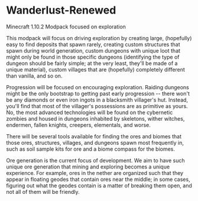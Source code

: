 # Wanderlust-Renewed
Minecraft 1.10.2 Modpack focused on exploration

This modpack will focus on driving exploration by creating large, (hopefully) easy to find deposits that spawn rarely, creating custom structures that spawn during world generation, custom dungeons with unique loot that might only be found in those specific dungeons (identifying the type of dungeon should be fairly simple; at the very least, they'll be made of a unique material), custom villages that are (hopefully) completely different than vanilla, and so on.

Progression will be focused on encouraging exploration. Raiding dungeons might be the only bootstrap to getting past early progression -- there won't be any diamonds or even iron ingots in a blacksmith villager's hut. Instead, you'll find that most of the villager's possessions are as primitive as yours. No, the most advanced technologies will be found on the cybernetic zombies and housed in dungeons inhabited by skeletons, wither witches, endermen, fallen knights, creepers, elementals, and worse.

There will be several tools available for finding the ores and biomes that those ores, structures, villages, and dungeons spawn most frequently in, such as soil sample kits for ore and a biome compass for the biomes.

Ore generation is the current focus of development. We aim to have such unique ore generation that mining and exploring becomes a unique experience. For example, ores in the nether are organized such that they appear in floating geodes that contain ores near the middle; in some cases, figuring out what the geodes contain is a matter of breaking them open, and not all of them will be friendly.
